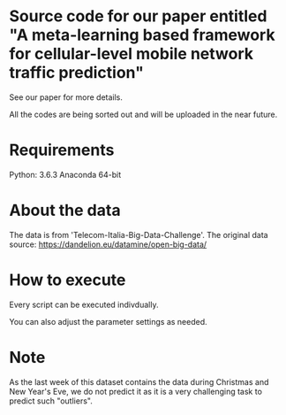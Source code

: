 # Source code for our paper entitled "A meta-learning based framework for cellular-level mobile network traffic prediction"
See our paper for more details.

All the codes are being sorted out and will be uploaded in the near future.

# Requirements
Python: 3.6.3 Anaconda 64-bit

# About the data
The data is from 'Telecom-Italia-Big-Data-Challenge'. 
The original data source: https://dandelion.eu/datamine/open-big-data/
# How to execute
Every script can be executed indivdually. 

You can also adjust the parameter settings as needed.

# Note
As the last week of this dataset contains the data during Christmas and New Year's Eve, we do not predict it as it is a very challenging task to predict such "outliers".



